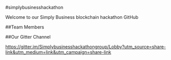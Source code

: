 #simplybusinesshackathon

Welcome to our Simply Business blockchain hackathon GitHub

##Team Members



##Our Gitter Channel

https://gitter.im/Simplybusinesshackathongroup/Lobby?utm_source=share-link&utm_medium=link&utm_campaign=share-link

